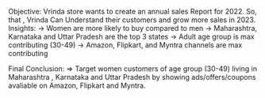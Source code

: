 Objective:
Vrinda store wants to create an annual sales Report for 2022. So, that , Vrinda Can Understand their customers and grow more sales in 2023.
Insights:
-> Women are more likely to buy compared to men
-> Maharashtra, Karnataka and Uttar Pradesh are the top 3 states
-> Adult age group is max contributing (30-49)
-> Amazon, Flipkart, and Myntra channels are max contributing

Final Conclusion:
=> Target women customers of age group (30-49) living in Maharashtra , Karnataka and Uttar Pradesh by showing ads/offers/coupons avaliable on Amazon, Flipkart and Myntra.
